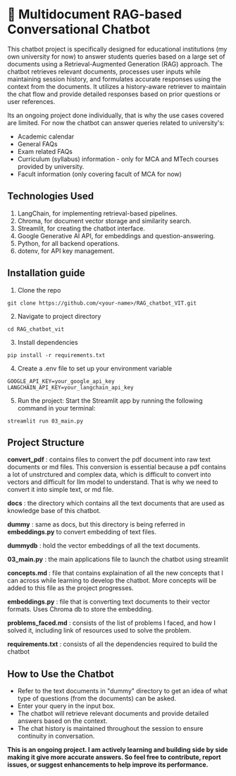 # :robot: Multidocument RAG-based Conversational Chatbot
This chatbot project is specifically designed for educational institutions (my own university for now) to answer students queries based on a large set of documents using a Retrieval-Augmented Generation (RAG) approach. The chatbot retrieves relevant documents, processes user inputs while maintaining session history, and formulates accurate responses using the context from the documents. It utilizes a history-aware retriever to maintain the chat flow and provide detailed responses based on prior questions or user references. 

Its an ongoing project done individually, that is why the use cases covered are limited. For now the chatbot can answer queries related to university's:
- Academic calendar 
- General FAQs
- Exam related FAQs
- Curriculum (syllabus) information - only for MCA and MTech courses provided by university.
- Facult information (only covering facult of MCA for now)

## Technologies Used
1. LangChain, for implementing retrieval-based pipelines.
2. Chroma, for document vector storage and similarity search.
3. Streamlit, for creating the chatbot interface.
4. Google Generative AI API, for embeddings and question-answering.
5. Python, for all backend operations.
6. dotenv, for API key management.

## Installation guide 
1. Clone the repo 
```
git clone https://github.com/<your-name>/RAG_chatbot_VIT.git
```
2. Navigate to project directory
```
cd RAG_chatbot_vit
```
3. Install dependencies
```
pip install -r requirements.txt
```
4. Create a .env file to set up your environment variable 
```
GOOGLE_API_KEY=your_google_api_key
LANGCHAIN_API_KEY=your_langchain_api_key
```
5. Run the project: Start the Streamlit app by running the following command in your terminal:
```
streamlit run 03_main.py
```

## Project Structure
**convert_pdf** : contains files to convert the pdf document into raw text documents or md files. This conversion is essential because a pdf contains a lot of unstrctured and complex data, which is difficult to convert into vectors and difficult for llm model to understand. That is why we need to convert it into simple text, or md file. 

**docs** : the directory which contains all the text documents that are used as knowledge base of this chatbot.

**dummy** : same as docs, but this directory is being referred in **embeddings.py** to convert embedding of text files.

**dummydb** : hold the vector embeddings of all the text documents.

**03_main.py** : the main applications file to launch the chatbot using streamlit

**concepts.md** : file that contains explaination of all the new concepts that I can across while learning to develop the chatbot. More concepts will be added to this file as the project progresses.

**embeddings.py** : file that is converting text documents to their vector formats. Uses Chroma db to store the embedding.

**problems_faced.md** : consists of the list of problems I faced, and how I solved it, including link of resources used to solve the problem. 

**requirements.txt** : consists of all the dependencies required to build the chatbot

## How to Use the Chatbot
- Refer to the text documents in "dummy" directory to get an idea of what type of questions (from the documents) can be asked. 
- Enter your query in the input box.
- The chatbot will retrieve relevant documents and provide detailed answers based on the context.
- The chat history is maintained throughout the session to ensure continuity in conversation.


**This is an ongoing project. I am actively learning and building side by side making it give more accurate answers. So feel free to contribute, report issues, or suggest enhancements to help improve its performance.**